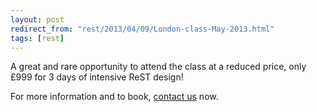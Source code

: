 ```yaml
---
layout: post
redirect_from: "rest/2013/04/09/London-class-May-2013.html"
tags: [rest]
---
```

A great and rare opportunity to attend the class at a reduced price, only £999 for 3 days of intensive ReST design!

For more information and to book, [contact us](mailto:rest-course@serialseb.com?subject=Practical%20Rest%20London) now.
